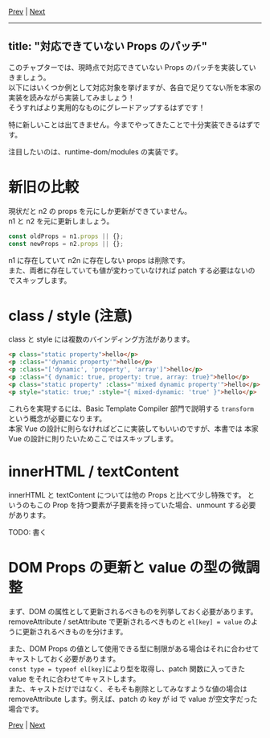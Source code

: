 [Prev](https://github.com/Ubugeeei/chibivue/blob/main/books/japanese/17_bvd_scheduler.md) | [Next](https://github.com/Ubugeeei/chibivue/blob/main/books/japanese/19_brs_effect_scope.md)

---
title: "対応できていない Props のパッチ"
---

このチャプターでは、現時点で対応できていない Props のパッチを実装していきましょう。  
以下にはいくつか例として対応対象を挙げますが、各自で足りてない所を本家の実装を読みながら実装してみましょう！  
そうすればより実用的なものにグレードアップするはずです！

特に新しいことは出てきません。今までやってきたことで十分実装できるはずです。

注目したいのは、runtime-dom/modules の実装です。

# 新旧の比較

現状だと n2 の props を元にしか更新ができていません。  
n1 と n2 を元に更新しましょう。

```ts
const oldProps = n1.props || {};
const newProps = n2.props || {};
```

n1 に存在していて n2n に存在しない props は削除です。  
また、両者に存在していても値が変わっていなければ patch する必要はないのでスキップします。

# class / style (注意)

class と style には複数のバインディング方法があります。

```html
<p class="static property">hello</p>
<p :class="'dynamic property'">hello</p>
<p :class="['dynamic', 'property', 'array']">hello</p>
<p :class="{ dynamic: true, property: true, array: true}">hello</p>
<p class="static property" :class="'mixed dynamic property'">hello</p>
<p style="static: true;" :style="{ mixed-dynamic: 'true' }">hello</p>
```

これらを実現するには、Basic Template Compiler 部門で説明する `transform` という概念が必要になります。  
本家 Vue の設計に則らなければどこに実装してもいいのですが、本書では 本家 Vue の設計に則りたいためここではスキップします。

# innerHTML / textContent

innerHTML と textContent については他の Props と比べて少し特殊です。
というのもこの Prop を持つ要素が子要素を持っていた場合、unmount する必要があります。

TODO: 書く

<!-- 以下の例を見てみましょう。

```ts
const Child = {
  setup() {
    return () => h("span", {}, "initial message");
  },
};

const App = {
  setup() {
    const message = ref(undefined);

    return () =>
      h("div", [
        h("p", { innerHTML: message.value }, [Child]),
        h(
          "button",
          {
            onClick: () => {
              message.value = "hello";
            },
          },
          "update"
        ),
      ]);
  },
};

export default App;
```

初回レンダリング時は message は undefined なので、innerHTML には特に何もセットされず、Child コンポーネントがマウントされます。

ボタンをクリックすると innerHTML に `"hello"` が入ることになるのですが、この時、既にマウントされている Child コンポーネントはアンマウントする必要があります。

これは textContent にも同じことが言えます。

最近の Vue でこのコードを試してもらえればわかるのですが、innerHTML と textContent を props としてもつ要素が子要素を持つこと
なので、あまり考える必要はないっちゃないのですが、一応 unmount するように実装しましょう。 -->

# DOM Props の更新と value の型の微調整

まず、DOM の属性として更新されるべきものを列挙しておく必要があります。
removeAttribute / setAttribute で更新されるべきものと `el[key] = value` のように更新されるべきものを分けます。

また、DOM Props の値として使用できる型に制限がある場合はそれに合わせてキャストしておく必要があります。  
`const type = typeof el[key]`により型を取得し、patch 関数に入ってきた value をそれに合わせてキャストします。  
また、キャストだけではなく、そもそも削除としてみなすような値の場合は removeAttribute します。例えば、patch の key が id で value が空文字だった場合です。


[Prev](https://github.com/Ubugeeei/chibivue/blob/main/books/japanese/17_bvd_scheduler.md) | [Next](https://github.com/Ubugeeei/chibivue/blob/main/books/japanese/19_brs_effect_scope.md)